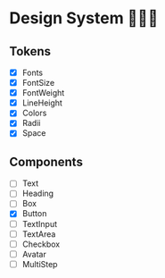 # Design System 🧑🏻‍💻

## Tokens
- [x] Fonts
- [x] FontSize
- [x] FontWeight
- [x] LineHeight
- [x] Colors
- [x] Radii
- [x] Space

## Components
- [ ] Text
- [ ] Heading
- [ ] Box
- [x] Button
- [ ] TextInput
- [ ] TextArea
- [ ] Checkbox
- [ ] Avatar
- [ ] MultiStep
